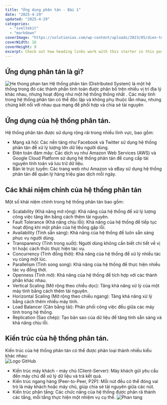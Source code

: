 ```yaml
---
title: "Ứng dụng phân tán - Bài 1"
date: "2025-4-29"
updated: "2025-4-29"
categories:
  - "sveltekit"
  - "markdown"
coverImage: "https://solutionias.com/wp-content/uploads/2023/05/dien-toan-phan-tan-1.jpg"
coverWidth: 16
coverHeight: 9
excerpt: Check out how heading links work with this starter in this post.
---
```


## Ứng dụng phân tán là gì?
![He thong phan tan](https://www.fiahub.com/blog/wp-content/uploads/2024/08/a1-4.png)
Hệ thống phân tán (Distributed System) là một hệ thống trong đó các thành phần tính toán được phân bố trên nhiều vị trí địa lý khác nhau, nhưng hoạt động như một hệ thống thống nhất . Các máy tính trong hệ thống phân tán có thể độc lập và không phụ thuộc lẫn nhau, nhưng chúng kết nối với nhau qua mạng để phối hợp và chia sẻ tài nguyên
## Ứng dụng của hệ thống phân tán.
Hệ thống phân tán được sử dụng rộng rãi trong nhiều lĩnh vực, bao gồm:

- Mạng xã hội: Các nền tảng như Facebook và Twitter sử dụng hệ thống phân tán để xử lý lượng lớn dữ liệu người dùng.
- Điện toán đám mây: Các dịch vụ như Amazon Web Services (AWS) và Google Cloud Platform sử dụng hệ thống phân tán để cung cấp tài nguyên tính toán và lưu trữ dữ liệu.
- Bán lẻ trực tuyến: Các trang web như Amazon và eBay sử dụng hệ thống phân tán để quản lý hàng triệu giao dịch mỗi ngày.
## Các khái niệm chính của hệ thống phân tán
Một số khái niệm chính trong hệ thống phân tán bao gồm:

- Scalability (Khả năng mở rộng): Khả năng của hệ thống để xử lý lượng công việc tăng lên bằng cách thêm tài nguyên.
- Fault Tolerance (Khả năng chịu lỗi): Khả năng của hệ thống để tiếp tục hoạt động khi một phần của hệ thống gặp lỗi.
- Availability (Tính sẵn sàng): Khả năng của hệ thống để luôn sẵn sàng phục vụ người dùng.
- Transparency (Tính trong suốt): Người dùng không cần biết chi tiết về vị trí hoặc cách thức thực hiện tác vụ.
- Concurrency (Tính đồng thời): Khả năng của hệ thống để xử lý nhiều tác vụ cùng một lúc.
- Parallelism (Tính song song): Khả năng của hệ thống để thực hiện nhiều tác vụ đồng thời.
- Openness (Tính mở): Khả năng của hệ thống để tích hợp với các thành phần khác nhau.
- Vertical Scaling (Mở rộng theo chiều dọc): Tăng khả năng xử lý của một máy tính bằng cách thêm tài nguyên.
- Horizontal Scaling (Mở rộng theo chiều ngang): Tăng khả năng xử lý bằng cách thêm nhiều máy tính.
- Load Balancer (Cân bằng tải): Phân phối công việc đều giữa các máy tính trong hệ thống.
- Replication (Sao chép): Tạo bản sao của dữ liệu để tăng tính sẵn sàng và khả năng chịu lỗi.
## Kiến trúc của hệ thống phân tán.
Kiến trúc của hệ thống phân tán có thể được phân loại thành nhiều kiểu khác nhau:  
![Logo GitHub]()

- Kiến trúc máy khách - máy chủ (Client-Server): Máy khách gửi yêu cầu đến máy chủ để xử lý dữ liệu và trả kết quả.
- Kiến trúc ngang hàng (Peer-to-Peer, P2P): Mỗi nút đều có thể đóng vai trò là máy khách hoặc máy chủ, giúp chia sẻ tài nguyên giữa các nút.  
- Kiến trúc phân tầng: Các chức năng của hệ thống được phân rã thành các tầng, mỗi tầng thực hiện một nhiệm vụ cụ thể.
![Phan tang](https://images.viblo.asia/3096d3e9-720b-4e1f-a3a3-9c02034745d8.png)